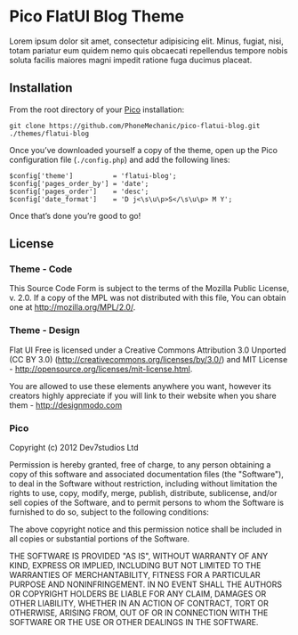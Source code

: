 # Pico FlatUI Blog Theme
Lorem ipsum dolor sit amet, consectetur adipisicing elit. Minus, fugiat, nisi, totam pariatur eum quidem nemo quis obcaecati repellendus tempore nobis soluta facilis maiores magni impedit ratione fuga ducimus placeat.

## Installation
From the root directory of your [Pico](http://pico.dev7studios.com/) installation:

	git clone https://github.com/PhoneMechanic/pico-flatui-blog.git ./themes/flatui-blog

Once you’ve downloaded yourself a copy of the theme, open up the Pico configuration file (`./config.php`) and add the following lines:

	$config['theme']          = 'flatui-blog';
	$config['pages_order_by'] = 'date';
	$config['pages_order']    = 'desc';
	$config['date_format']    = 'D j<\s\u\p>S</\s\u\p> M Y';

Once that’s done you’re good to go!

## License
### Theme - Code
This Source Code Form is subject to the terms of the Mozilla Public
License, v. 2.0. If a copy of the MPL was not distributed with this
file, You can obtain one at http://mozilla.org/MPL/2.0/.

### Theme - Design
Flat UI Free is licensed under a Creative Commons Attribution 3.0 Unported (CC BY 3.0)  (http://creativecommons.org/licenses/by/3.0/) and MIT License - http://opensource.org/licenses/mit-license.html. 

You are allowed to use these elements anywhere you want, however its creators highly appreciate if you will link to their website when you share them - http://designmodo.com

### Pico
Copyright (c) 2012 Dev7studios Ltd

Permission is hereby granted, free of charge, to any person
obtaining a copy of this software and associated documentation
files (the "Software"), to deal in the Software without
restriction, including without limitation the rights to use,
copy, modify, merge, publish, distribute, sublicense, and/or sell
copies of the Software, and to permit persons to whom the
Software is furnished to do so, subject to the following
conditions:

The above copyright notice and this permission notice shall be
included in all copies or substantial portions of the Software.

THE SOFTWARE IS PROVIDED "AS IS", WITHOUT WARRANTY OF ANY KIND,
EXPRESS OR IMPLIED, INCLUDING BUT NOT LIMITED TO THE WARRANTIES
OF MERCHANTABILITY, FITNESS FOR A PARTICULAR PURPOSE AND
NONINFRINGEMENT. IN NO EVENT SHALL THE AUTHORS OR COPYRIGHT
HOLDERS BE LIABLE FOR ANY CLAIM, DAMAGES OR OTHER LIABILITY,
WHETHER IN AN ACTION OF CONTRACT, TORT OR OTHERWISE, ARISING
FROM, OUT OF OR IN CONNECTION WITH THE SOFTWARE OR THE USE OR
OTHER DEALINGS IN THE SOFTWARE.

